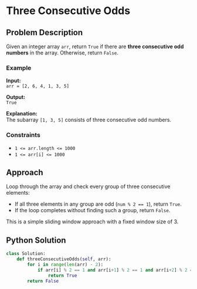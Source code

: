 # Three Consecutive Odds

## Problem Description

Given an integer array `arr`, return `True` if there are **three consecutive odd numbers** in the array. Otherwise, return `False`.

### Example

**Input:**  
`arr = [2, 6, 4, 1, 3, 5]`

**Output:**  
`True`

**Explanation:**  
The subarray `[1, 3, 5]` consists of three consecutive odd numbers.

### Constraints

- `1 <= arr.length <= 1000`
- `1 <= arr[i] <= 1000`

## Approach

Loop through the array and check every group of three consecutive elements:
- If all three elements in any group are odd (`num % 2 == 1`), return `True`.
- If the loop completes without finding such a group, return `False`.

This is a simple sliding window approach with a fixed window size of 3.

## Python Solution

```python
class Solution:
    def threeConsecutiveOdds(self, arr):
        for i in range(len(arr) - 2):
            if arr[i] % 2 == 1 and arr[i+1] % 2 == 1 and arr[i+2] % 2 == 1:
                return True
        return False
```


